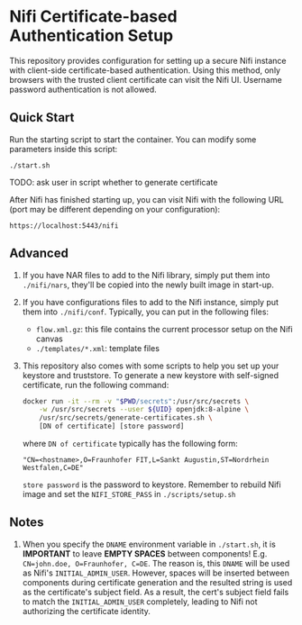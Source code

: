 # Nifi Certificate-based Authentication Setup

This repository provides configuration for setting up a secure Nifi instance
with client-side certificate-based authentication. Using this method, only 
browsers with the trusted client certificate can visit the Nifi UI. Username
password authentication is not allowed.

## Quick Start
Run the starting script to start the container. You can modify some parameters
inside this script:
```
./start.sh
```

TODO: ask user in script whether to generate certificate

After Nifi has finished starting up, you can visit Nifi with the following URL
 (port may be different depending on your configuration):
 ```
 https://localhost:5443/nifi
 ```
 
## Advanced
1. If you have NAR files to add to the Nifi library, simply put them into `./nifi/nars`, they'll be copied into the newly built image in start-up.  

2. If you have configurations files to add to the Nifi instance, simply put them into `./nifi/conf`. Typically, you can put in the following files:
    - `flow.xml.gz`: this file contains the current processor setup on the Nifi canvas
    - `./templates/*.xml`: template files  
    
3. This repository also comes with some scripts to help you set up your keystore and truststore. 
To generate a new keystore with self-signed certificate, run the following command:
     ```bash
     docker run -it --rm -v "$PWD/secrets":/usr/src/secrets \
         -w /usr/src/secrets --user ${UID} openjdk:8-alpine \
         /usr/src/secrets/generate-certificates.sh \
         [DN of certificate] [store password]
     ```
     where `DN of certificate` typically has the following form:
     ```
     "CN=<hostname>,O=Fraunhofer FIT,L=Sankt Augustin,ST=Nordrhein Westfalen,C=DE"
     ```
     `store password` is the password to keystore. Remember to rebuild Nifi image and set the `NIFI_STORE_PASS` in `./scripts/setup.sh`
 
 ## Notes
 1. When you specify the `DNAME` environment variable in `./start.sh`, it is 
 **IMPORTANT** to leave **EMPTY SPACES** between components! E.g. `CN=john.doe, O=Fraunhofer, C=DE`.
 The reason is, this `DNAME` will be used as Nifi's `INITIAL_ADMIN_USER`.
 However, spaces will be inserted between components during certificate 
 generation and the resulted string is used as the certificate's subject field. 
 As a result, the cert's subject field fails to match the `INITIAL_ADMIN_USER` 
 completely, leading to Nifi not authorizing the certificate identity.